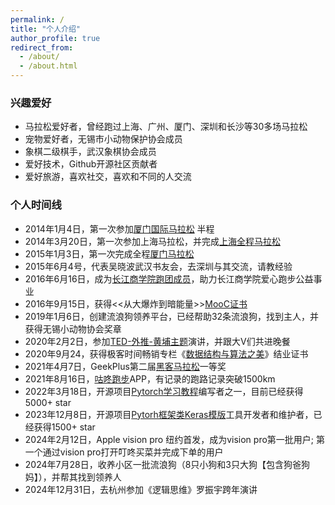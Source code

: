 ```yaml
---
permalink: /
title: "个人介绍"
author_profile: true
redirect_from: 
  - /about/
  - /about.html
---
```


### 兴趣爱好

- 马拉松爱好者，曾经跑过上海、广州、厦门、深圳和长沙等30多场马拉松
- 宠物爱好者，无锡市小动物保护协会成员
- 象棋二级棋手，武汉象棋协会成员
- 爱好技术，Github开源社区贡献者
- 爱好旅游，喜欢社交，喜欢和不同的人交流

### 个人时间线

- 2014年1月4日，第一次参加[厦门国际马拉松](https://zhangyumvp.cn/images/xiamen_mls.jpg) 半程
- 2014年3月20日，第一次参加上海马拉松，并完成[上海全程马拉松](https://zhangyumvp.cn/images/shanghai_mls.jpg)
- 2015年1月3日，第一次完成全程[厦门马拉松](https://zhangyumvp.cn/images/mls.jpg)
- 2015年6月4号，代表吴晓波武汉书友会，去深圳与其交流，请教经验
- 2016年6月16日，成为[长江商学院跑团成员](https://zhangyumvp.cn/images/changjiang.jpg)，助力长江商学院爱心跑步公益事业
- 2016年9月15日，获得<<从大爆炸到暗能量>>[MooC证书](https://zhangyumvp.cn/images/mooc.jpg)
- 2019年1月6日，创建流浪狗领养平台，已经帮助32条流浪狗，找到主人，并获得无锡小动物协会奖章
- 2020年2月2日，参加[TED-外推-黄埔主题](https://zhangyumvp.cn/images/ted.jpg)演讲，并跟大V们共进晚餐
- 2020年9月24，获得极客时间畅销专栏《[数据结构与算法之美](https://zhangyumvp.cn/images/shuju_1.jpg)》结业证书
- 2021年4月7日，GeekPlus第二届[黑客马拉松](https://zhangyumvp.cn/images/prize.jpg)一等奖
- 2021年8月16日，[咕咚跑步](https://zhangyumvp.cn/images/gudong.jpg)APP，有记录的跑路记录突破1500km
- 2022年3月18日，开源项目[Pytorch学习教程](https://github.com/zhangyu345293721)编写者之一，目前已经获得5000+ star
- 2023年12月8日，开源项目[Pytorh框架类Keras模版](https://github.com/zhangyu345293721)工具开发者和维护者，已经获得1500+ star
- 2024年2月12日，Apple vision pro 纽约首发，成为vision pro第一批用户; 第一个通过vision pro打开叮咚买菜并完成下单的用户
- 2024年7月28日，收养小区一批流浪狗（8只小狗和3只大狗【包含狗爸狗妈】），并帮其找到领养人
- 2024年12月31日，去杭州参加《逻辑思维》罗振宇跨年演讲
  
